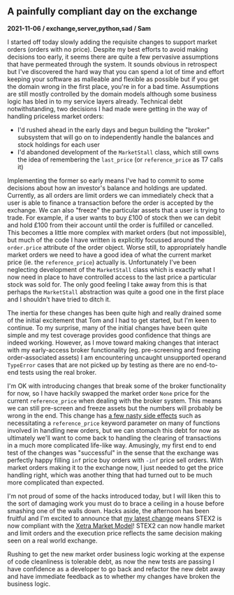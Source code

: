 ## A painfully compliant day on the exchange
**2021-11-06 / exchange,server,python,sad / Sam**

I started off today slowly adding the requisite changes to support market orders (orders with no price). Despite my best efforts to avoid making decisions too early, it seems there are quite a few pervasive assumptions that have permeated through the system.
It sounds obvious in retrospect but I've discovered the hard way that you can spend a lot of time and effort keeping your software as malleable and flexible as possible but if you get the domain wrong in the first place, you're in for a bad time.
Assumptions are still mostly controlled by the domain models although some business logic has bled in to my service layers already.
Technical debt notwithstanding, two decisions I had made were getting in the way of handling priceless market orders:

* I'd rushed ahead in the early days and begun building the "broker" subsystem that will go on to independently handle the balances and stock holdings for each user
* I'd abandoned development of the `MarketStall` class, which still owns the idea of remembering the `last_price` (or `reference_price` as T7 calls it)

Implementing the former so early means I've had to commit to some decisions about how an investor's balance and holdings are updated.
Currently, as all orders are limit orders we can immediately check that a user is able to finance a transaction before the order is accepted by the exchange.
We can also "freeze" the particular assets that a user is trying to trade. For example, if a user wants to buy £100 of stock then we can debit and hold £100 from their account until the order is fulfilled or cancelled.
This becomes a little more complex with market orders (but not impossible), but much of the code I have written is explicitly focussed around the `order.price` attribute of the order object.
Worse still, to appropriately handle market orders we need to have a good idea of what the current market price (ie. the `reference_price`) actually is.
Unfortunately I've been neglecting development of the `MarketStall` class which is exactly what I now need in place to have controlled access to the last price a particular stock was sold for.
The only good feeling I take away from this is that perhaps the `MarketStall` abstraction was quite a good one in the first place and I shouldn't have tried to ditch it.

The inertia for these changes has been quite high and really drained some of the initial excitement that Tom and I had to get started, but I'm keen to continue.
To my surprise, many of the initial changes have been quite simple and my test coverage provides good confidence that things are indeed working.
However, as I move toward making changes that interact with my early-access broker functionality (eg. pre-screening and freezing order-associated assets) I am encountering uncaught unsupported operand `TypeError` cases that are not picked up by testing as there are no end-to-end tests using the real broker.

I'm OK with introducing changes that break some of the broker functionality for now, so I have hackily swapped the market order `None` price for the current `reference_price` when dealing with the broker system. This means we can still pre-screen and freeze assets but the numbers will probably be wrong in the end.
This change has [a few nasty side effects](https://github.com/SAMTOMINDUSTRYS/stex2s-python/issues/3) such as necessitating a `reference_price` keyword parameter on many of functions involved in handling new orders, but we can stomach this debt for now as ultimately we'll want to come back to handling the clearing of transactions in a much more complicated life-like way.
Amusingly, my first end to end test of the changes was "successful" in the sense that the exchange was perfectly happy filling `inf` price buy orders with `-inf` price sell orders. With market orders making it to the exchange now, I just needed to get the price handling right, which was another thing that had turned out to be much more complicated than expected.

I'm not proud of some of the hacks introduced today, but I will liken this to the sort of damaging work you must do to brace a ceiling in a house before smashing one of the walls down. Hacks aside, the afternoon has been fruitful and I'm excited to announce that [my latest change](https://github.com/SAMTOMINDUSTRYS/stex2s-python/commit/275aa2fd159f5ca7aff3cc8a1e8c6f33ed885fcb) means STEX2 is now compliant with the [Xetra Market Model](https://www.xetra.com/resource/blob/2685962/f818a7bba76ed64b9fc1bea2693b151d/data/T7_Market_Model-_Xetra_en.pdf)! STEX2 can now handle market and limit orders and the execution price reflects the same decision making seen on a real world exchange.

Rushing to get the new market order business logic working at the expense of code cleanliness is tolerable debt, as now the new tests are passing I have confidence as a developer to go back and refactor the new debt away and have immediate feedback as to whether my changes have broken the business logic.

